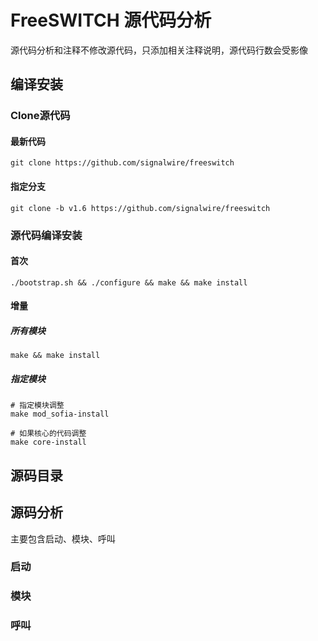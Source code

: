 # FreeSWITCH 源代码分析

源代码分析和注释不修改源代码，只添加相关注释说明，源代码行数会受影像

## 编译安装

### Clone源代码

#### 最新代码

    git clone https://github.com/signalwire/freeswitch

#### 指定分支

    git clone -b v1.6 https://github.com/signalwire/freeswitch

### 源代码编译安装

#### 首次

    ./bootstrap.sh && ./configure && make && make install

#### 增量

##### 所有模块

    make && make install

##### 指定模块

    # 指定模块调整
    make mod_sofia-install

    # 如果核⼼的代码调整
    make core-install

## 源码目录

## 源码分析

主要包含启动、模块、呼叫

### 启动

### 模块

### 呼叫

